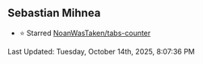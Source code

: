<h2>Sebastian Mihnea</h2>

<!--RECENT_ACTIVITY:start-->
- ⭐ Starred [NoanWasTaken/tabs-counter](https://github.com/NoanWasTaken/tabs-counter)<br>
<!--RECENT_ACTIVITY:end-->
<!--RECENT_ACTIVITY:last_update-->
Last Updated: Tuesday, October 14th, 2025, 8:07:36 PM
<!--RECENT_ACTIVITY:last_update_end-->

<!---LOL-STATS-START-HERE--->
<!---LOL-STATS-END-HERE--->
